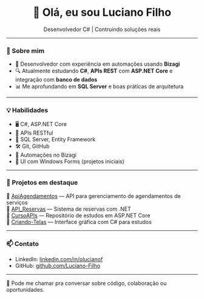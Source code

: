 <h1 align="center">👋 Olá, eu sou Luciano Filho</h1>

<p align="center">
  Desenvolvedor C# | Contruindo soluções reais
</p>

---

### 🚀 Sobre mim

- 💼 Desenvolvedor com experiência em automações usando **Bizagi**
- 🔍 Atualmente estudando **C#**, **APIs REST** com **ASP.NET Core** e integração com **banco de dados**
- 📊 Me aprofundando em **SQL Server** e boas práticas de arquitetura

---

### 💡 Habilidades

- 🖥️ C#, ASP.NET Core
- 🧩 APIs RESTful
- 💾 SQL Server, Entity Framework
- 🛠️ Git, GitHub
- 🧠 Automações no Bizagi
- 🎨 UI com Windows Forms (projetos iniciais)

---

### 📌 Projetos em destaque

🔹 [ApiAgendamentos](https://github.com/Luciano-Filho/ApiAgendamentos) — API para gerenciamento de agendamentos de serviços  
🔹 [API_Reservas](https://github.com/Luciano-Filho/API_Reservas) — Sistema de reservas com .NET  
🔹 [CursoAPIs](https://github.com/Luciano-Filho/CursoAPIs) — Repositório de estudos em ASP.NET Core  
🔹 [Criando-Telas](https://github.com/Luciano-Filho/Criando-Telas) — Interface gráfica com C# para estudos

---

### 📫 Contato

- LinkedIn: [linkedin.com/in/olucianof](https://linkedin.com/in/olucianof)
- GitHub: [github.com/Luciano-Filho](https://github.com/Luciano-Filho)

---

💬 Pode me chamar pra conversar sobre código, colaboração ou oportunidades.
